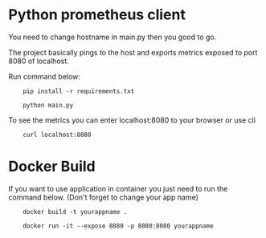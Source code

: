 # Python prometheus client

You need to change hostname in main.py then you good to go.

The project basically pings to the host and exports metrics exposed to port 8080 of localhost.

Run command below:

        pip install -r requirements.txt

        python main.py

To see the metrics you can enter localhost:8080 to your browser or use cli

        curl localhost:8080

# Docker Build

If you want to use application in container you just need to run the command below. (Don't forget to change your app name)

        docker build -t yourappname .

        docker run -it --expose 8080 -p 8080:8080 yourappname
